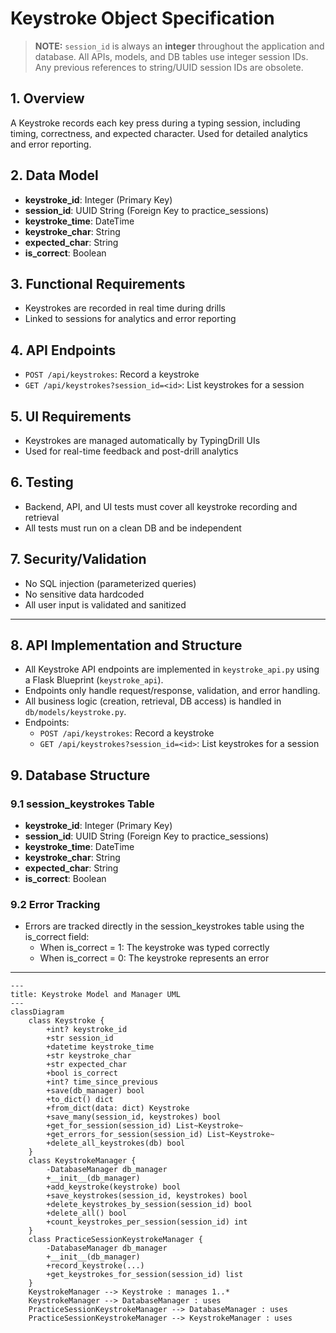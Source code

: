 # Keystroke Object Specification

> **NOTE:** `session_id` is always an **integer** throughout the application and database. All APIs, models, and DB tables use integer session IDs. Any previous references to string/UUID session IDs are obsolete.

## 1. Overview
A Keystroke records each key press during a typing session, including timing, correctness, and expected character. Used for detailed analytics and error reporting.

## 2. Data Model
- **keystroke_id**: Integer (Primary Key)
- **session_id**: UUID String (Foreign Key to practice_sessions)
- **keystroke_time**: DateTime
- **keystroke_char**: String
- **expected_char**: String
- **is_correct**: Boolean

## 3. Functional Requirements
- Keystrokes are recorded in real time during drills
- Linked to sessions for analytics and error reporting

## 4. API Endpoints
- `POST /api/keystrokes`: Record a keystroke
- `GET /api/keystrokes?session_id=<id>`: List keystrokes for a session

## 5. UI Requirements
- Keystrokes are managed automatically by TypingDrill UIs
- Used for real-time feedback and post-drill analytics

## 6. Testing
- Backend, API, and UI tests must cover all keystroke recording and retrieval
- All tests must run on a clean DB and be independent

## 7. Security/Validation
- No SQL injection (parameterized queries)
- No sensitive data hardcoded
- All user input is validated and sanitized

---

## 8. API Implementation and Structure
- All Keystroke API endpoints are implemented in `keystroke_api.py` using a Flask Blueprint (`keystroke_api`).
- Endpoints only handle request/response, validation, and error handling.
- All business logic (creation, retrieval, DB access) is handled in `db/models/keystroke.py`.
- Endpoints:
  - `POST /api/keystrokes`: Record a keystroke
  - `GET /api/keystrokes?session_id=<id>`: List keystrokes for a session

## 9. Database Structure
### 9.1 session_keystrokes Table
- **keystroke_id**: Integer (Primary Key)
- **session_id**: UUID String (Foreign Key to practice_sessions)
- **keystroke_time**: DateTime
- **keystroke_char**: String
- **expected_char**: String
- **is_correct**: Boolean

### 9.2 Error Tracking
- Errors are tracked directly in the session_keystrokes table using the is_correct field:
    - When is_correct = 1: The keystroke was typed correctly
    - When is_correct = 0: The keystroke represents an error

---

<!--
Code Review Summary:
- `Keystroke` (keystroke.py):
  - Classic Python class (not Pydantic) for keystroke events, with save, from_dict, to_dict, and batch methods.
  - Handles DB persistence, conversion, and error handling robustly.
  - Supports both single and batch operations, and error filtering.
- `KeystrokeManager` (keystroke_manager.py):
  - Handles all DB CRUD for keystrokes, including batch save/delete and per-session queries.
  - Uses parameterized queries, robust error handling, and supports deletion by session or all.
- `PracticeSessionKeystrokeManager` (practice_session_extensions.py):
  - Provides a higher-level interface for recording and retrieving keystrokes in the context of practice sessions.
  - Uses TypedDicts for type safety and clear structure.
  - Integrates with PracticeSessionManager and supports analytics.
-->

```mermaid
---
title: Keystroke Model and Manager UML
---
classDiagram
    class Keystroke {
        +int? keystroke_id
        +str session_id
        +datetime keystroke_time
        +str keystroke_char
        +str expected_char
        +bool is_correct
        +int? time_since_previous
        +save(db_manager) bool
        +to_dict() dict
        +from_dict(data: dict) Keystroke
        +save_many(session_id, keystrokes) bool
        +get_for_session(session_id) List~Keystroke~
        +get_errors_for_session(session_id) List~Keystroke~
        +delete_all_keystrokes(db) bool
    }
    class KeystrokeManager {
        -DatabaseManager db_manager
        +__init__(db_manager)
        +add_keystroke(keystroke) bool
        +save_keystrokes(session_id, keystrokes) bool
        +delete_keystrokes_by_session(session_id) bool
        +delete_all() bool
        +count_keystrokes_per_session(session_id) int
    }
    class PracticeSessionKeystrokeManager {
        -DatabaseManager db_manager
        +__init__(db_manager)
        +record_keystroke(...)
        +get_keystrokes_for_session(session_id) list
    }
    KeystrokeManager --> Keystroke : manages 1..*
    KeystrokeManager --> DatabaseManager : uses
    PracticeSessionKeystrokeManager --> DatabaseManager : uses
    PracticeSessionKeystrokeManager --> KeystrokeManager : uses
```
